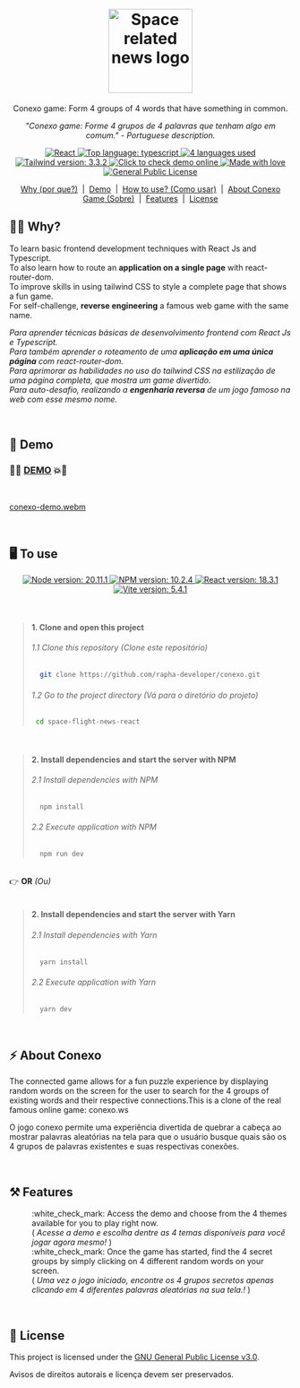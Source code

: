 <h1 align="center">
  <br>
  <img src="https://github.com/user-attachments/assets/36324c7a-107a-4fbc-9c2c-a89655032ffc" alt="Space related news logo" height="150" width="150">

  <br>
</h1>
<p align="center">Conexo game: Form 4 groups of 4 words that have something in common.</p>

<p align="center"><i>"Conexo game: Forme 4 grupos de 4 palavras que tenham algo em comum." - Portuguese description.</i></p>

<p align="center"> 
    <a href="#">
        <img src="https://img.shields.io/badge/React-6056f3?style=flat&logo=react&logoColor=61DAFB" alt="React">
    </a>
    <a href="#">
        <img src="https://img.shields.io/github/languages/top/rapha-developer/conexo?color=5D9CEC" alt="Top language: typescript">
    </a>
    <a href="#">
        <img src="https://img.shields.io/github/languages/count/rapha-developer/conexo?color=FC6E51" alt="4 languages used">
    </a>
    <a href=#">
        <img src="https://img.shields.io/badge/tailwindcss-v3.4.13-0284c7?logo=tailwindcss&style=square&labelColor=white" alt="Tailwind version: 3.3.2" >
    </a>
    <a href="https://conexo-rapha.netlify.app" target="_blank">
        <img src="https://img.shields.io/badge/demo-online-brightgreen" alt="Click to check demo online">
    </a>
    <a href="#">
        <img src="https://img.shields.io/badge/Made%20with-%E2%9D%A4%EF%B8%8F-EC87C0.svg" alt="Made with love" />
    </a>
    <a href="#">
        <img src="https://img.shields.io/badge/license-GPLv3-1abc9c.svg" alt="General Public License" />
    </a>  
</p>
<p align="center">
    <a href="#student-why">Why (por que?)</a> &nbsp;|&nbsp;
    <a href="#rocket-demo">Demo</a> &nbsp;|&nbsp;
    <a href="#desktop_computer-to-use">How to use? (Como usar)</a> &nbsp;|&nbsp;
    <a href="#zap-conexo">About Conexo Game (Sobre)</a> &nbsp;|&nbsp;  
    <a href="#hammer_and_pick-features">Features</a> &nbsp;|&nbsp;  
    <a href="#pencil-license">License</a> 
</p>

## :student: **Why?**
<p align="left">To learn basic frontend development techniques with React Js and Typescript. <br />To also learn how to route an <b>application on a single page</b> with react-router-dom.<br />To improve skills in using tailwind CSS to style a complete page that shows a fun game. <br /> For self-challenge, <b>reverse engineering</b> a famous web game with the same name.</p>
<p align="left"><i>Para aprender técnicas básicas de desenvolvimento frontend com React Js e Typescript. <br />Para também aprender o roteamento de uma <b>aplicação em uma única página</b> com react-router-dom.<br />Para aprimorar as habilidades no uso do tailwind CSS na estilização de uma página completa, que mostra um game divertido. <br /> Para auto-desafio, realizando a <b>engenharia reversa</b> de um jogo famoso na web com esse mesmo nome.</i></p>
<br />

## :rocket: **Demo**

### :fist_right::boom:	<a target="_blank" href="https://conexo-rapha.netlify.app/">DEMO</a>  :boom::fist_left:
<br />

[conexo-demo.webm](https://github.com/user-attachments/assets/4ad4413b-bb3b-4f5f-adf5-2a186021a8f2) 

<br />

## :desktop_computer: **To use**

<p align="center">
  <a href="#">
      <img src="https://img.shields.io/badge/NODE%20%3E=-20.11.1-663399?style=flat-square&logo=node.js" alt="Node version: 20.11.1">
  </a>
  <a href="#">
      <img src="https://img.shields.io/badge/NPM%20%3E=-v10.2.4-cf486a?style=flat-square&logo=npm" alt="NPM version: 10.2.4">
  </a>       
  <a href="#">
      <img src="https://img.shields.io/badge/React%20%3E=-v18.3.1-a626a6?logo=react&style=square&color=AF0171&labelColor=371B58" alt="React version: 18.3.1">
  </a>
  <a href="#">
      <img src="https://img.shields.io/badge/Vite%20%3E=-v5.4.1-FC6E51?logo=vite&style=square&logoColor=blue&labelColor=E7F6F2" alt="Vite version: 5.4.1">
  </a>     
</p>
<br />

> #### 1. Clone and open this project
> ###### 1.1 Clone this repository (Clone este repositório) 
>```sh
>   git clone https://github.com/rapha-developer/conexo.git
> ```
> ###### 1.2 Go to the project directory (Vá para o diretório do projeto) 
>```bash
>  cd space-flight-news-react
> ```

<br />

> #### 2. Install dependencies and start the server with NPM
> ######  2.1 Install dependencies with NPM
> ```sh
>   npm install 
> ```
>
> ###### 2.2 Execute application with NPM
> ```sh
>   npm run dev
> ```

<br/>:point_right: **OR** <i>(Ou)</i><br/><br/> 

> #### 2. Install dependencies and start the server with Yarn
> ######  2.1 Install dependencies with Yarn
> ```sh
>   yarn install 
> ```
>
> ###### 2.2 Execute application with Yarn
> ```sh
>   yarn dev
> ```
<br />

## :zap: About Conexo

<p align="left">The connected game allows for a fun puzzle experience by displaying random words on the screen for the user to search for the 4 groups of existing words and their respective connections.This is a clone of the real famous online game: conexo.ws</p>
<p align="left">O jogo conexo permite uma experiência divertida de quebrar a cabeça ao mostrar palavras aleatórias na tela para que o usuário busque quais são os 4 grupos de palavras existentes e suas respectivas conexões.</p>
<br />

## :hammer_and_pick: **Features**

<dl>
  <dd>:white_check_mark: Access the demo and choose from the 4 themes available for you to play right now.<br />
    ( <i>Acesse a demo e escolha dentre as 4 temas disponíveis para você jogar agora mesmo!</i> )</dd>
  <dd>:white_check_mark: Once the game has started, find the 4 secret groups by simply clicking on 4 different random words on your screen. <br />( <i>Uma vez o jogo iniciado, encontre os 4 grupos secretos apenas clicando em 4 diferentes palavras aleatórias na sua tela.!</i> )</dd>
</dl>
<br />

## :pencil: **License**

This project is licensed under the [GNU General Public License v3.0](https://choosealicense.com/licenses/gpl-3.0/).

Avisos de direitos autorais e licença devem ser preservados.